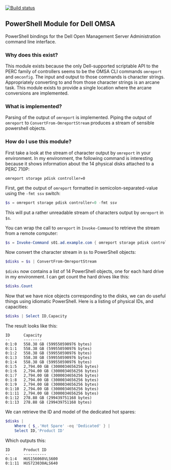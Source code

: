[![Build status](https://ci.appveyor.com/api/projects/status/r8mqw7hg1rri1imn/branch/master?svg=true&passingText=master%20-%20OK)](https://ci.appveyor.com/project/alx9r/toolfoundations/branch/master)

## PowerShell Module for Dell OMSA
PowerShell bindings for the Dell Open Management Server Administration command line interface.

### Why does this exist?

This module exists because the only Dell-supported scriptable API to the PERC family of controllers seems to be the OMSA CLI commands `omreport` and `omconfig`.  The input and output to those commands is character strings.  Appropriately converting to and from those character strings is an arcane task.  This module exists to provide a single location where the arcane conversions are implemented.

### What is implemented?

Parsing of the output of `omreport` is implemented.  Piping the output of `omreport` to `ConvertFrom-OmreportStream` produces a stream of sensible powershell objects.

### How do I use this module? 

First take a look at the stream of character output by `omreport` in your environment.  In my environment, the following command is interesting because it shows information about the 14 physical disks attached to a PERC 710P:

````Shell
omreport storage pdisk controller=0 
````

First, get the output of `omreport` formatted in semicolon-separated-value using the `-fmt ssv` switch:

````PowerShell
$s = omreport storage pdisk controller=0 -fmt ssv
````

This will put a rather unreadable stream of characters output by `omreport` in `$s`.

You can wrap the call to `omreport` in `Invoke-Command` to retrieve the stream from a remote computer:

````PowerShell
$s = Invoke-Command s01.ad.example.com { omreport storage pdisk controller=0 -fmt ssv}
````

Now convert the character stream in `$s` to PowerShell objects:

````PowerShell
$disks = $s | ConvertFrom-OmreportStream
````
`$disks` now contains a list of 14 PowerShell objects, one for each hard drive in my environment.  I can get count the hard drives like this:

````PowerShell
$disks.Count
````

Now that we have nice objects corresponding to the disks, we can do useful things using idiomatic PowerShell.  Here is a listing of physical IDs, and capacities: 

````PowerShell
$disks | Select ID,Capacity
````

The result looks like this:

````
ID      Capacity                                                          
--      --------                                                          
0:1:0   558.38 GB (599550590976 bytes)                                    
0:1:1   558.38 GB (599550590976 bytes)                                    
0:1:2   558.38 GB (599550590976 bytes)                                    
0:1:3   558.38 GB (599550590976 bytes)                                    
0:1:4   558.38 GB (599550590976 bytes)                                    
0:1:5   2,794.00 GB (3000034656256 bytes)                                 
0:1:6   2,794.00 GB (3000034656256 bytes)                                 
0:1:7   2,794.00 GB (3000034656256 bytes)                                 
0:1:8   2,794.00 GB (3000034656256 bytes)                                 
0:1:9   2,794.00 GB (3000034656256 bytes)                                 
0:1:10  2,794.00 GB (3000034656256 bytes)                                 
0:1:11  2,794.00 GB (3000034656256 bytes)                                 
0:1:12  278.88 GB (299439751168 bytes)                                    
0:1:13  278.88 GB (299439751168 bytes)
````

We can retrieve the ID and model of the dedicated hot spares:

````PowerShell
$disks | 
	Where { $_.'Hot Spare' -eq 'Dedicated' } | 
	Select ID,'Product ID'
````

Which outputs this:

````Shell
ID      Product ID                                              
--      ----------                                              
0:1:4   HUS156060VLS600                                         
0:1:11  HUS723030ALS640
````

